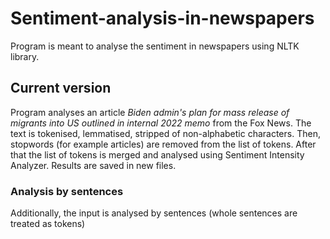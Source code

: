 # Sentiment-analysis-in-newspapers
Program is meant to analyse the sentiment in newspapers using NLTK library.
## Current version
Program analyses an article _Biden admin's plan for mass release of migrants into US outlined in internal 2022 memo_ from the Fox News. The text is tokenised, lemmatised, stripped of non-alphabetic characters. Then, stopwords (for example articles) are removed from the list of tokens. After that the list of tokens is merged and analysed using Sentiment Intensity Analyzer. Results are saved in new files.
### Analysis by sentences
Additionally, the input is analysed by sentences (whole sentences are treated as tokens)